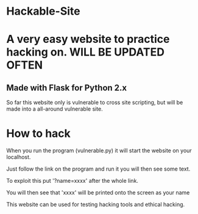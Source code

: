 # Hackable-Site
A very easy website to practice hacking on. WILL BE UPDATED OFTEN
==========================
Made with Flask for Python 2.x
--------------------------
So far this website only is vulnerable to cross site scripting, but will be made into a all-around vulnerable site.

# How to hack

When you run the program (vulnerable.py) it will start the website on your localhost.

Just follow the link on the program and run it you will then see some text.

To exploit this put '?name=xxxx' after the whole link.

You will then see that 'xxxx' will be printed onto the screen as your name

This website can be used for testing hacking tools and ethical hacking.
